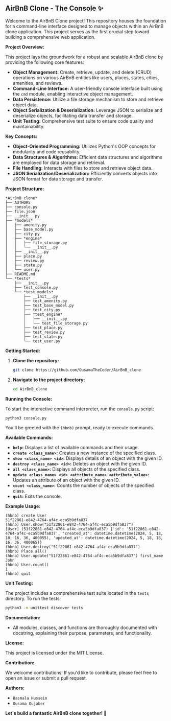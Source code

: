 ## AirBnB Clone - The Console ✨

Welcome to the AirBnB Clone project! This repository houses the foundation for a command-line interface designed to manage objects within an AirBnB clone application. This project serves as the first crucial step toward building a comprehensive web application.

**Project Overview:**

This project lays the groundwork for a robust and scalable AirBnB clone by providing the following core features:

- **Object Management:** Create, retrieve, update, and delete (CRUD) operations on various AirBnB entities like users, places, states, cities, amenities, and reviews.
- **Command-Line Interface:** A user-friendly console interface built using the `cmd` module, enabling interactive object management.
- **Data Persistence:**  Utilize a file storage mechanism to store and retrieve object data.
- **Object Serialization & Deserialization:** Leverage JSON to serialize and deserialize objects, facilitating data transfer and storage.
- **Unit Testing:** Comprehensive test suite to ensure code quality and maintainability.

**Key Concepts:**

- **Object-Oriented Programming:** Utilizes Python's OOP concepts for modularity and code reusability.
- **Data Structures & Algorithms:** Efficient data structures and algorithms are employed for data storage and retrieval.
- **File Handling:**  Interacts with files to store and retrieve object data.
- **JSON Serialization/Deserialization:** Efficiently converts objects into JSON format for data storage and transfer.

**Project Structure:**

```
*AirBnB_clone*
├── AUTHORS
├── console.py
├── file.json
├── __init__.py
├── *models*
│   ├── amenity.py
│   ├── base_model.py
│   ├── city.py
│   ├── *engine*
│   │   ├── file_storage.py
│   │   └── __init__.py
│   ├── __init__.py
│   ├── place.py
│   ├── review.py
│   ├── state.py
│   └── user.py
├── README.md
└── *tests*
    ├── __init__.py
    ├── test_console.py
    └── *test_models*
        ├── __init__.py
        ├── test_amenity.py
        ├── test_base_model.py
        ├── test_city.py
        ├── *test_engine*
        │   ├── __init__.py
        │   └── test_file_storage.py
        ├── test_place.py
        ├── test_review.py
        ├── test_state.py
        └── test_user.py
```

**Getting Started:**

1. **Clone the repository:** 
   ```bash
   git clone https://github.com/OusamaTheCoder/AirBnB_clone
   ```
2. **Navigate to the project directory:**
   ```bash
   cd AirBnB_clone
   ```

**Running the Console:**

To start the interactive command interpreter, run the `console.py` script:

```bash
python3 console.py
```

You'll be greeted with the `(hbnb)` prompt, ready to execute commands.

**Available Commands:**

- **`help`:** Displays a list of available commands and their usage.
- **`create <class_name>`:** Creates a new instance of the specified class.
- **`show <class_name> <id>`:** Displays details of an object with the given ID.
- **`destroy <class_name> <id>`:** Deletes an object with the given ID.
- **`all <class_name>`:** Displays all objects of the specified class.
- **`update <class_name> <id> <attribute_name> <attribute_value>`:** Updates an attribute of an object with the given ID.
- **`count <class_name>`:** Counts the number of objects of the specified class.
- **`quit`:** Exits the console.

**Example Usage:**

```
(hbnb) create User
51f22861-e842-4764-af4c-eca5b9dfa837
(hbnb) User.show("51f22861-e842-4764-af4c-eca5b9dfa837")
[User] (51f22861-e842-4764-af4c-eca5b9dfa837) {'id': '51f22861-e842-4764-af4c-eca5b9dfa837', 'created_at': datetime.datetime(2024, 5, 18, 18, 16, 36, 400055), 'updated_at': datetime.datetime(2024, 5, 18, 18, 16, 36, 400065)}
(hbnb) User.destroy("51f22861-e842-4764-af4c-eca5b9dfa837")
(hbnb) Place.all()
(hbnb) User.update("51f22861-e842-4764-af4c-eca5b9dfa837") first_name John
(hbnb) User.count()
1
(hbnb) quit
```

**Unit Testing:**

The project includes a comprehensive test suite located in the `tests` directory. To run the tests:

```bash
python3 -m unittest discover tests
```

**Documentation:**

- All modules, classes, and functions are thoroughly documented with docstring, explaining their purpose, parameters, and functionality.

**License:**

This project is licensed under the MIT License.

**Contribution:**

We welcome contributions! If you'd like to contribute, please feel free to open an issue or submit a pull request.

**Authors:**

- `Basmala Hussein`
- `Ousama Oujaber`

**Let's build a fantastic AirBnB clone together! 🚀** 